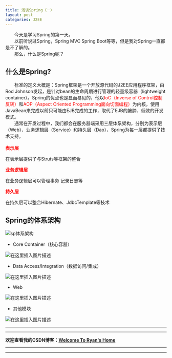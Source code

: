 ```yaml
---
title: 浅谈Spring（一）
layout: post
categories: J2EE
---
```




&emsp;&emsp;今天是学习Spring的第一天。<br>
&emsp;&emsp;以前听说过Spring，Spring MVC Spring Boot等等，但是我对Spring一直都是不了解的。<br>
&emsp;&emsp;那么，什么是Spring呢？

## 什么是Spring?

&emsp;&emsp;标准的定义大概是：Spring框架是一个开放源代码的J2EE应用程序框架，由Rod Johnson发起，是针对bean的生命周期进行管理的轻量级容器（lightweight container）。Spring的优点也是显而易见的，他以<font color = "red">IoC（Inverse of Control控制反转）</font>和<font color = "red">AOP（Aspect Oriented Programming面向切面编程）</font>为内核，使用JavaBean来完成以前只可能由EJB完成的工作，取代了EJB的臃肿、低效的开发模式。
<br>
&emsp;&emsp;通常在开发过程中，我们都会在服务器端采用三层体系架构，分别为表示层（Web）、业务逻辑层（Service）和持久层（Dao），Spring为每一层都提供了技术支持。<br>
<br>
**<font color = "red">表示层</font>**

在表示层提供了与Struts等框架的整合

**<font color = "red">业务逻辑层</font>**

在业务逻辑层可以管理事务
记录日志等

**<font color = "red">持久层</font>**

在持久层可以整合Hibernate、JdbcTemplate等技术

## Spring的体系架构
![sp体系架构](https://img-blog.csdnimg.cn/20200210124929644.png?x-oss-process=image/watermark,type_ZmFuZ3poZW5naGVpdGk,shadow_10,text_aHR0cHM6Ly9ibG9nLmNzZG4ubmV0L3FxXzQxNDIyNDQ4,size_16,color_FFFFFF,t_70)
- Core Container（核心容器）

![在这里插入图片描述](https://img-blog.csdnimg.cn/20200210125241165.png?x-oss-process=image/watermark,type_ZmFuZ3poZW5naGVpdGk,shadow_10,text_aHR0cHM6Ly9ibG9nLmNzZG4ubmV0L3FxXzQxNDIyNDQ4,size_16,color_FFFFFF,t_70)
- Data Access/Integration（数据访问/集成）

![在这里插入图片描述](https://img-blog.csdnimg.cn/20200210125258648.png?x-oss-process=image/watermark,type_ZmFuZ3poZW5naGVpdGk,shadow_10,text_aHR0cHM6Ly9ibG9nLmNzZG4ubmV0L3FxXzQxNDIyNDQ4,size_16,color_FFFFFF,t_70)
- Web

![在这里插入图片描述](https://img-blog.csdnimg.cn/20200210125317509.png?x-oss-process=image/watermark,type_ZmFuZ3poZW5naGVpdGk,shadow_10,text_aHR0cHM6Ly9ibG9nLmNzZG4ubmV0L3FxXzQxNDIyNDQ4,size_16,color_FFFFFF,t_70)
- 其他模块

![在这里插入图片描述](https://img-blog.csdnimg.cn/20200210125332924.png?x-oss-process=image/watermark,type_ZmFuZ3poZW5naGVpdGk,shadow_10,text_aHR0cHM6Ly9ibG9nLmNzZG4ubmV0L3FxXzQxNDIyNDQ4,size_16,color_FFFFFF,t_70)




---
---
**欢迎查看我的CSDN博客：[Welcome To Ryan's Home](https://blog.csdn.net/qq_41422448)**

---
---